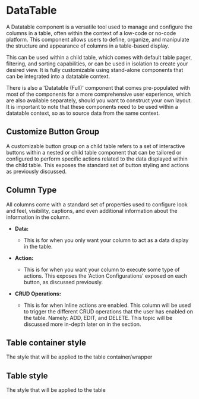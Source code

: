 # DataTable

A Datatable component is a versatile tool used to manage and configure the columns in a table, often within the context of a low-code or no-code platform. This component allows users to define, organize, and manipulate the structure and appearance of columns in a table-based display.

[//]: # (<iframe width="100%" height="500" src="https://pd-docs-adminportal-test.shesha.dev/shesha/forms-designer/?id=552accec-84dc-4841-962f-ff263b5ade73" title="Columns Component" ></iframe>)

This can be used within a child table, which comes with default table pager, filtering, and sorting capabilities, or can be used in isolation to create your desired view. It is fully customizable using stand-alone components that can be integrated into a datatable context.

There is also a 'Datatable (Full)' component that comes pre-populated with most of the components for a more comprehensive user experience, which are also available separately, should you want to construct your own layout. It is important to note that these components need to be used within a datatable context, so as to source data from the same context.

## Customize Button Group

A customizable button group on a child table refers to a set of interactive buttons within a nested or child table component that can be tailored or configured to perform specific actions related to the data displayed within the child table. This exposes the standard set of button styling and actions as previously discussed.

## Column Type

All columns come with a standard set of properties used to configure look and feel, visibility, captions, and even additional information about the information in the column.

- **Data:**

  - This is for when you only want your column to act as a data display in the table.

- **Action:**

  - This is for when you want your column to execute some type of actions. This exposes the ‘Action Configurations’ exposed on each button, as discussed previously.

- **CRUD Operations:**
  - This is for when Inline actions are enabled. This column will be used to trigger the different CRUD operations that the user has enabled on the table. Namely: ADD, EDIT, and DELETE. This topic will be discussed more in-depth later on in the section.

## Table container style

The style that will be applied to the table container/wrapper

## Table style

The style that will be applied to the table

